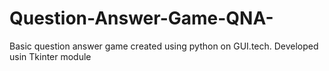 # Question-Answer-Game-QNA-
Basic question answer game created using python on GUI.tech. Developed usin Tkinter module
